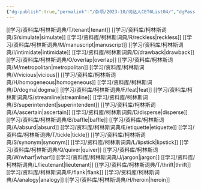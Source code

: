 ```yaml
---
{"dg-publish":true,"permalink":"/杂项/2023-10/词达人CET6List04/","dgPassFrontmatter":true}
---
```


[[学习/资料库/柯林斯词典/T/tenant\|tenant]]
[[学习/资料库/柯林斯词典/S/simulate\|simulate]]
[[学习/资料库/柯林斯词典/R/reckless\|reckless]]
[[学习/资料库/柯林斯词典/M/manuscript\|manuscript]]
[[学习/资料库/柯林斯词典/I/intimidate\|intimidate]]
[[学习/资料库/柯林斯词典/D/drawback\|drawback]]
[[学习/资料库/柯林斯词典/O/overlap\|overlap]]
[[学习/资料库/柯林斯词典/M/metropolitan\|metropolitan]]
[[学习/资料库/柯林斯词典/V/vicious\|vicious]]
[[学习/资料库/柯林斯词典/H/homogeneous\|homogeneous]]
[[学习/资料库/柯林斯词典/D/dogma\|dogma]]
[[学习/资料库/柯林斯词典/F/feat\|feat]]
[[学习/资料库/柯林斯词典/S/streamline\|streamline]]
[[学习/资料库/柯林斯词典/S/superintendent\|superintendent]]
[[学习/资料库/柯林斯词典/A/ascertain\|ascertain]]
[[学习/资料库/柯林斯词典/D/disperse\|disperse]]
[[学习/资料库/柯林斯词典/B/baffle\|baffle]]
[[学习/资料库/柯林斯词典/A/absurd\|absurd]]
[[学习/资料库/柯林斯词典/E/etiquette\|etiquette]]
[[学习/资料库/柯林斯词典/T/tickle\|tickle]]
[[学习/资料库/柯林斯词典/S/synonym\|synonym]]
[[学习/资料库/柯林斯词典/L/lipstick\|lipstick]]
[[学习/资料库/柯林斯词典/Q/quiver\|quiver]]
[[学习/资料库/柯林斯词典/W/wharf\|wharf]]
[[学习/资料库/柯林斯词典/J/jargon\|jargon]]
[[学习/资料库/柯林斯词典/L/lieutenant\|lieutenant]]
[[学习/资料库/柯林斯词典/T/thrift\|thrift]]
[[学习/资料库/柯林斯词典/F/flank\|flank]]
[[学习/资料库/柯林斯词典/A/analogy\|analogy]]
[[学习/资料库/柯林斯词典/H/heroin\|heroin]]